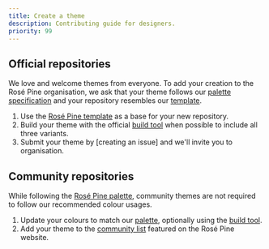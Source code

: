 ```yaml
---
title: Create a theme
description: Contributing guide for designers.
priority: 99
---
```


## Official repositories

We love and welcome themes from everyone. To add your creation to the Rosé
Pine organisation, we ask that your theme follows our [palette
specification](/palette) and your repository resembles our
[template](https://github.com/rose-pine/rose-pine-template).

1. Use the [Rosé Pine template](https://github.com/rose-pine/rose-pine-template) as a
   base for your new repository.
2. Build your theme with the official [build
   tool](https://github.com/rose-pine/build) when possible to include all
   three variants.
3. Submit your theme by [creating an issue] and we'll invite you to
   organisation.

## Community repositories

While following the [Rosé Pine palette](/palette/ingredients), community
themes are not required to follow our recommended colour usages.

1. Update your colours to match our [palette](/palette/ingredients),
   optionally using the [build tool](https://github.com/rose-pine/build).
2. Add your theme to the [community
   list](https://github.com/rose-pine/rose-pine-site/blob/main/src/data/community-repos.json)
   featured on the Rosé Pine website.
